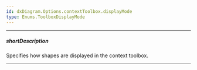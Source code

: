```yaml
---
id: dxDiagram.Options.contextToolbox.displayMode
type: Enums.ToolboxDisplayMode
---
```

---
##### shortDescription
Specifies how shapes are displayed in the context toolbox.

---
